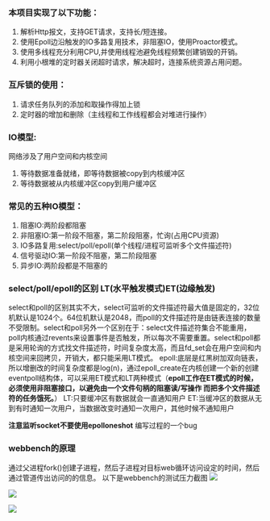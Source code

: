 ### 本项目实现了以下功能：
1. 解析Http报文，支持GET请求，支持长/短连接。
2. 使用Epoll边沿触发的IO多路复用技术，非阻塞IO，使用Proactor模式。
3. 使用多线程充分利用CPU,并使用线程池避免线程频繁创建销毁的开销。
4. 利用小根堆的定时器关闭超时请求，解决超时，连接系统资源占用问题。

### 互斥锁的使用：
1. 请求任务队列的添加和取操作得加上锁
2. 定时器的增加和删除（主线程和工作线程都会对堆进行操作）

### IO模型:
网络涉及了用户空间和内核空间
1. 等待数据准备就绪，即等待数据被copy到内核缓冲区
2. 等待数据被从内核缓冲区copy到用户缓冲区

### 常见的五种IO模型：
1. 阻塞IO:两阶段都阻塞
2. 非阻塞IO:第一阶段不阻塞，第二阶段阻塞，忙询(占用CPU资源)
3. IO多路复用:select/poll/epoll(单个线程/进程可监听多个文件描述符)
4. 信号驱动IO:第一阶段不阻塞，第二阶段阻塞
5. 异步IO:两阶段都是不阻塞的

### select/poll/epoll的区别 LT(水平触发模式)ET(边缘触发)
select和poll的区别其实不大，select可监听的文件描述符最大值是固定的，32位机默认是1024个。64位机默认是2048，而poll的文件描述符是由链表连接的数量不受限制。select和poll另外一个区别在于：select文件描述符集合不能重用，poll内核通过revents来设置事件是否触发，所以每次不需要重置。select和poll都是采用轮询的方式找文件描述符，时间复杂度太高，而且fd_set会在用户空间和内核空间来回拷贝，开销大，都只能采用LT模式。
epoll:底层是红黑树加双向链表，所以增删改的时间复杂度都是log(n)，通过epoll_create在内核创建一个新的创建eventpoll结构体，可以采用ET模式和LT两种模式（**epoll工作在ET模式的时候，必须使用非阻塞接口，以避免由一个文件句柄的阻塞读/写操作 而把多个文件描述符的任务饿死。**）
LT:只要缓冲区有数据就会一直通知用户
ET:当缓冲区的数据从无到有时通知一次用户，当数据改变时通知一次用户，其他时候不通知用户

**注意监听socket不要使用epolloneshot** 编写过程的一个bug



### webbench的原理
通过父进程fork()创建子进程，然后子进程对目标web循环访问设定的时间，然后通过管道传出访问的的信息。
以下是webbench的测试压力截图
![](http://sad.qcemo.cn/myblog/image/1649400703783_sad1.png)

![](http://sad.qcemo.cn/myblog/image/1649400712812_sad2.png)

![](http://sad.qcemo.cn/myblog/image/1649400725521_sad3.png)
